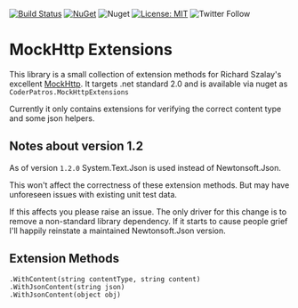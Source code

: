 [![Build Status](https://github.com/coderpatros/dotnet-mockhttp-extensions/workflows/.NET%20Core%20CI/badge.svg)](https://github.com/coderpatros/dotnet-mockhttp-extensions/actions?workflow=.NET+Core+CI)
[![NuGet](https://img.shields.io/nuget/v/CoderPatros.MockHttpExtensions.svg?style=flat-square)](https://www.nuget.org/packages/CoderPatros.MockHttpExtensions/)
![Nuget](https://img.shields.io/nuget/dt/CoderPatros.MockHttpExtensions.svg)
[![License: MIT](https://img.shields.io/badge/License-MIT-yellow.svg)](https://opensource.org/licenses/MIT)
![Twitter Follow](https://img.shields.io/twitter/follow/coderpatros?style=social)

# MockHttp Extensions

This library is a small collection of extension methods for Richard Szalay's
excellent [MockHttp](https://github.com/richardszalay/mockhttp). It targets
.net standard 2.0 and is
available via nuget as `CoderPatros.MockHttpExtensions`

Currently it only contains extensions for verifying the correct content type
and some json helpers.

## Notes about version 1.2

As of version `1.2.0` System.Text.Json is used instead of Newtonsoft.Json.

This won't affect the correctness of these extension methods. But may have
unforeseen issues with existing unit test data.

If this affects you please raise an issue. The only driver for this change is
to remove a non-standard library dependency. If it starts to cause people
grief I'll happily reinstate a maintained Newtonsoft.Json version.

## Extension Methods

    .WithContent(string contentType, string content)
    .WithJsonContent(string json)
    .WithJsonContent(object obj)
